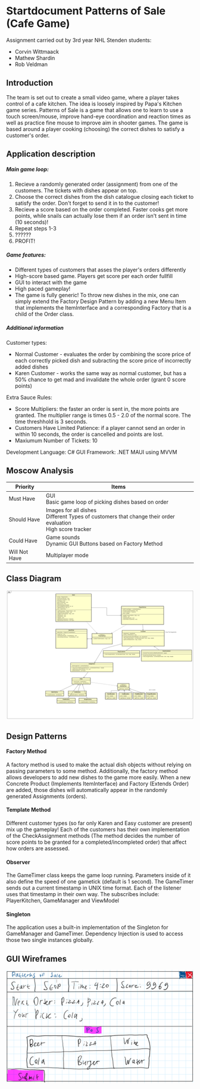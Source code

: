 # Startdocument Patterns of Sale (Cafe Game)
Assignment carried out by 3rd year NHL Stenden students:
* Corvin Wittmaack
* Mathew Shardin
* Rob Veldman
## Introduction
The team is set out to create a small video game, where a player takes control of a cafe kitchen. The idea is loosely inspired by Papa's Kitchen game series. Patterns of Sale is a game that allows one to learn to use a touch screen/mouse, improve hand-eye coordination and reaction times as well as practice fine mouse to improve aim in shooter games. 
The game is based around a player cooking (choosing) the correct dishes to satisfy a customer's order.
## Application description
##### Main game loop:
1. Recieve a randomly generated order (assignment) from one of the customers. The tickets with dishes appear on top.
2. Choose the correct dishes from the dish catalogue closing each ticket to satisfy the order. Don't forget to send it in to the customer!
3. Recieve a score based on the order completed. Faster cooks get more points, while snails can actually lose them if an order isn't sent in time (10 seconds)!
4. Repeat steps 1-3
5. ?????? 
6. PROFIT!

##### Game features:
* Different types of customers that asses the player's orders differently
* High-score based game. Players get score per each order fullfill
* GUI to interact with the game
* High paced gameplay!
* The game is fully generic! To throw new dishes in the mix, one can simply extend the Factory Design Pattern by adding a new Menu Item that implements the ItemInterface and a corresponding Factory that is a child of the Order class.

##### Additional information
Customer types:
* Normal Customer - evaluates the order by combining the score price of each correctly picked dish and subracting the score price of incorrectly added dishes
* Karen Customer - works the same way as normal customer, but has a 50% chance to get mad and invalidate the whole order (grant 0 score points)

Extra Sauce Rules:
* Score Multipliers: the faster an order is sent in, the more points are granted. The multiplier range is times 0.5 - 2.0 of the normal score. The time threshhold is 3 seconds.
* Customers Have Limited Patience: if a player cannot send an order in within 10 seconds, the order is cancelled and points are lost.
* Maxiumum Number of Tickets: 10

Development Language: C#
GUI Framework: .NET MAUI using MVVM


## Moscow Analysis
| **Priority**  | **Items**                                                                                                                |
|---------------|--------------------------------------------------------------------------------------------------------------------------|
| Must Have     | GUI <br> Basic game loop of picking dishes based on order <br>                                                           |
| Should Have   | Images for all dishes <br> Different Types of customers that change their order evaluation <br> High score tracker <br>  |
| Could Have    | Game sounds <br> Dynamic GUI Buttons based on Factory Method <br>                                                                                                         |
| Will Not Have | Multiplayer mode <br>                                                                                                    |


## Class Diagram
![Class Diagram](PatternsOfSale_UML.png "Final Version Class Diagram")

## Design Patterns

#### Factory Method
A factory method is used to make the actual dish objects without relying on passing parameters to some method. Additionally, the factory method allows developers to add new dishes to the game more easily. When a new Concrete Product (Implements ItemInterface) and Factory (Extends Order) are added, those dishes will automatically appear in the randomly generated Assignments (orders).
#### Template Method
Different customer types (so far only Karen and Easy customer are present) mix up the gameplay! Each of the customers has their own implementation of the CheckAssignment methods (The method decides the number of score points to be granted for a completed/incompleted order) that affect how orders are assessed.
#### Observer
The GameTimer class keeps the game loop running. Parameters inside of it also define the speed of one gametick (default is 1 second). The GameTimer sends out a current timestamp in UNIX time format. Each of the listener uses that timestamp in their own way.
The subscribes include: PlayerKitchen, GameManager and ViewModel
#### Singleton
The application uses a built-in implementation of the Singleton for GameManager and GameTimer. Dependency Injection is used to access those two single instances globally.

## GUI Wireframes
![Wireframe](Wireframe_sketch.png "Hand-sketched GUI frame")




